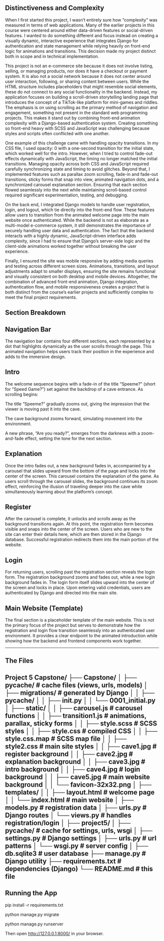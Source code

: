 ## Distinctiveness and Complexity

When I first started this project, I wasn’t entirely sure how “complexity” was measured in terms of web applications. Many of the earlier projects in this course were centered around either data-driven features or social-driven features. I wanted to do something different and focus instead on creating a visually dynamic, interactive experience that integrates Django for authentication and state management while relying heavily on front-end logic for animations and transitions. This decision made my project distinct both in scope and in technical implementation.

This project is not an e-commerce site because it does not involve listing, selling, or managing products, nor does it have a checkout or payment system. It is also not a social network because it does not center around user interaction, following, or sharing content between users. While the HTML structure includes placeholders that might resemble social elements, these do not connect to any social functionality in the backend. Instead, my application focuses on building a scroll-driven storytelling landing page that introduces the concept of a TikTok-like platform for mini-games and riddles. The emphasis is on using scrolling as the primary method of navigation and engagement, something not present in the standard web programming projects. This makes it stand out by combining front-end animation complexity with a Django-based authentication system. Creating something so front-end heavy with SCSS and JavaScript was challenging because styles and scripts often conflicted with one another.

One example of this challenge came with handling opacity transitions. In my CSS file, I used opacity: 0 with a one-second transition for the initial state, which worked well for the intro. However, when I tried to control fade-out effects dynamically with JavaScript, the timing no longer matched the initial transitions. Managing opacity across both CSS and JavaScript required carefully synchronizing state and timing to avoid glitches. Beyond that, I implemented features such as parallax zoom scrolling, fade-in and fade-out transitions, sticky forms that snap into view, animated navigation dots, and a synchronized carousel explanation section. Ensuring that each section flowed seamlessly into the next while maintaining scroll-based control required significant experimentation, testing, and debugging.

On the back end, I integrated Django models to handle user registration, login, and logout, which tie directly into the front-end flow. These features allow users to transition from the animated welcome page into the main website once authenticated. While the backend is not as elaborate as a multi-model e-commerce system, it still demonstrates the importance of securely handling user data and authentication. The fact that the backend interacts with a highly dynamic, JavaScript-driven interface adds complexity, since I had to ensure that Django’s server-side logic and the client-side animations worked together without breaking the user experience.

Finally, I ensured the site was mobile responsive by adding media queries and testing across different screen sizes. Animations, transitions, and layout adjustments adapt to smaller displays, ensuring the site remains functional and visually consistent on both desktop and mobile devices. Altogether, the combination of advanced front-end animation, Django integration, authentication flow, and mobile responsiveness creates a project that is both distinct from the course’s earlier projects and sufficiently complex to meet the final project requirements.

## Section Breakdown

## Navigation Bar
The navigation bar contains four different sections, each represented by a dot that highlights dynamically as the user scrolls through the page. This animated navigation helps users track their position in the experience and adds to the immersive design.

## Intro
The welcome sequence begins with a fade-in of the title “Speeme?” (short for “Speed Game?”) set against the backdrop of a cave entrance. As scrolling begins:

The title “Speeme?” gradually zooms out, giving the impression that the viewer is moving past it into the cave.

The cave background zooms forward, simulating movement into the environment.

A new phrase, “Are you ready?”, emerges from the darkness with a zoom-and-fade effect, setting the tone for the next section.

## Explanation
Once the intro fades out, a new background fades in, accompanied by a carousel that slides upward from the bottom of the page and locks into the center of the screen. This carousel contains the explanation of the game. As users scroll through the carousel slides, the background continues its zoom effect, reinforcing the illusion of traveling deeper into the cave while simultaneously learning about the platform’s concept.

## Register
After the carousel is complete, it unlocks and scrolls away as the background transitions again. At this point, the registration form becomes visible and snaps into the center of the screen. Users who are new to the site can enter their details here, which are then stored in the Django database. Successful registration redirects them into the main portion of the website.

## Login
For returning users, scrolling past the registration section reveals the login form. The registration background zooms and fades out, while a new login background fades in. The login form itself slides upward into the center of the screen and locks in place. Upon entering valid credentials, users are authenticated by Django and directed into the main site.

## Main Website (Template)
The final section is a placeholder template of the main website. This is not the primary focus of the project but serves to demonstrate how the registration and login flow transition seamlessly into an authenticated user environment. It provides a clear endpoint to the animated introduction while showing how the backend and frontend components work together.


---
## The Files

Project 5 Capstone/
├── Capstone/
│   ├── __pycache__/              # cache files (views, urls, models)
│   ├── migrations/               # generated by Django
│   │   ├── __pycache__/
│   │   ├── __init__.py
│   │   └── 0001_initial.py
│   ├── static/
│   │   ├── carousel.js           # carousel functions
│   │   ├── transition1.js        # animations, parallax, sticky forms
│   │   ├── style.scss            # SCSS styles
│   │   ├── style.css             # compiled CSS
│   │   ├── style.css.map         # SCSS map file
│   │   ├── style2.css            # main site styles
│   │   ├── cave1.jpg             # register background
│   │   ├── cave2.jpg             # explanation background
│   │   ├── cave3.jpg             # intro background
│   │   ├── cave4.jpg             # login background
│   │   ├── cave5.jpg             # main website background
│   │   └── favicon-32x32.png
│   ├── templates/
│   │   ├── layout.html           # welcome page
│   │   └── index.html            # main website
│   ├── models.py                 # registration data
│   ├── urls.py                   # Django routes
│   └── views.py                  # handles registration/login
│
├── project5/
│   ├── __pycache__/              # cache for settings, urls, wsgi
│   ├── settings.py               # Django settings
│   ├── urls.py                   # url patterns
│   └── wsgi.py                   # server config
│
├── db.sqlite3                    # user database
├── manage.py                     # Django utility
├── requirements.txt              # dependencies (Django)
└── README.md                     # this file
---

## Running the App

pip install -r requirements.txt

python manage.py migrate

python manage.py runserver

Then open http://127.0.0.1:8000/ in your browser.
